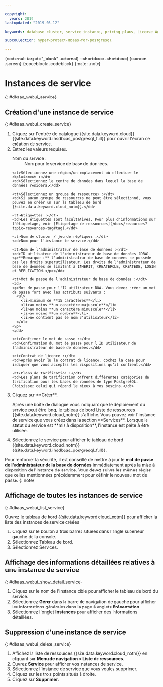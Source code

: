 ```yaml
---

copyright:
  years: 2019
lastupdated: "2019-06-12"

keywords: database cluster, service instance, pricing plans, License Agreement

subcollection: hyper-protect-dbaas-for-postgresql

---
```


{:external: target="_blank" .external}
{:shortdesc: .shortdesc}
{:screen: .screen}
{:codeblock: .codeblock}
{:note: .note}


# Instances de service
{: #dbaas_webui_service}

## Création d'une instance de service
{: #dbaas_webui_create_service}

<ol>
<li>Cliquez sur l'entrée de catalogue {{site.data.keyword.cloud}} {{site.data.keyword.ihsdbaas_postgresql_full}} pour ouvrir l'écran de création de service.</li>
<li>Entrez les valeurs requises.
  <dl>
    <dt>Nom du service :</dt>
    <dd>Nom pour le service de base de données.</dd>

    <dt>Sélectionnez une région/un emplacement où effectuer le déploiement :</dt>
    <dd>Sélectionnez le centre de données dans lequel la base de données résidera.</dd>

    <dt>Sélectionnez un groupe de ressources :</dt>
    <dd>Si aucun groupe de ressources ne peut être sélectionné, vous pouvez en créer un sur le tableau de bord {{site.data.keyword.cloud_notm}}.</dd>

    <dt>Etiquettes :</dt>
    <dd>Les étiquettes sont facultatives. Pour plus d'informations sur l'étiquetage, voir [Etiquetage de ressources](/docs/resources?topic=resources-tag#tag).</dd>

    <dt>Nom de cluster / jeu de répliques :</dt>
    <dd>Nom pour l'instance de service.</dd>

    <dt>Nom de l'administrateur de base de données :</dt>
    <dd>ID utilisateur de l'administrateur de base de données (DBA).
    <p>**Remarque :** l'administrateur de base de données ne possède pas les droits superutilisateur. Les droits de l'administrateur de base de données se limitent à INHERIT, CREATEROLE, CREATEDB, LOGIN et REPLICATION.</p></dd>

    <dt>Mot de passe de l'administrateur de base de données :</dt>
    <dd>
    <p>Mot de passe pour l'ID utilisateur DBA. Vous devez créer un mot de passe fort avec les attributs suivants :
      <ul>
        <li>minimum de **15 caractères**</li>
        <li>au moins **un caractère majuscule**</li>
        <li>au moins **un caractère minuscule**</li>
        <li>au moins **un nombre**</li>
        <li>ne contient pas de nom d'utilisateur</li>
      </ul>
    </p>
    </dd>

    <dt>Confirmer le mot de passe :</dt>
    <dd>Confirmation du mot de passe pour l'ID utilisateur de l'administrateur de base de données.</dd>

    <dt>Contrat de licence :</dt>
    <dd>Après avoir lu le contrat de licence, cochez la case pour indiquer que vous acceptez les dispositions qu'il contient.</dd>

    <dt>Plans de tarification :</dt>
    <dd>Les plans de tarification offrent différentes catégories de tarification pour les bases de données de type PostgreSQL. Choisissez celui qui répond le mieux à vos besoins.</dd>
  </dl>
</li>
<li>Cliquez sur **Créer**.
<p>Après une boîte de dialogue vous indiquant que le déploiement du service peut être long, le tableau de bord Liste de ressources {{site.data.keyword.cloud_notm}} s'affiche. Vous pouvez voir l'instance de service que vous créez dans la section **Services**. Lorsque le statut du service est **mis à disposition**, l'instance est prête à être utilisée.</p>
</li>

<li>Sélectionnez le service pour afficher le tableau de bord {{site.data.keyword.cloud_notm}} {{site.data.keyword.ihsdbaas_postgresql_full}}.</li>
</ol>

Pour renforcer la sécurité, il est conseillé de mettre à jour le **mot de passe de l'administrateur de la base de données** immédiatement après la mise à disposition de l'instance de service. Vous devez suivre les mêmes règles que celles mentionnées précédemment pour définir le nouveau mot de passe.
{: note}

## Affichage de toutes les instances de service
{: #dbaas_webui_list_service}

Ouvrez le tableau de bord {{site.data.keyword.cloud_notm}} pour afficher la liste des instances de service créées :

<ol>
	<li>Cliquez sur le bouton à trois barres situées dans l'angle supérieur gauche de la console.</li>
	<li>Sélectionnez Tableau de bord.</li>
	<li>Sélectionnez Services.</li>
</ol>

## Affichage des informations détaillées relatives à une instance de service
{: #dbaas_webui_show_detail_service}

1. Cliquez sur le nom de l'instance cible pour afficher le tableau de bord du service.
2. Sélectionnez **Gérer** dans la barre de navigation de gauche pour afficher les informations générales dans la page à onglets **Présentation**.
3. Sélectionnez l'onglet **Instances** pour afficher des informations détaillées.


## Suppression d'une instance de service
{: #dbaas_webui_delete_service}

1. Affichez la liste de ressources {{site.data.keyword.cloud_notm}} en cliquant sur **Menu de navigation > Liste de ressources**.
2. Ouvrez **Service** pour afficher vos instances de service.
3. Sélectionnez l'instance de service que vous voulez supprimer.
4. Cliquez sur les trois points situés à droite.
5. Cliquez sur **Supprimer**.
